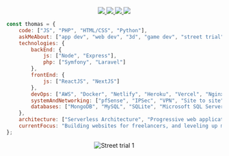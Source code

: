 <div align="center">
  <a href="https://instagram.com/thomas-rooty">
    <img src="https://img.shields.io/badge/Instagram-E4405F?style=for-the-badge&logo=instagram&logoColor=white"/>
  </a>
  <a href="https://www.linkedin.com/in/dev-thomas-caron">
    <img src="https://img.shields.io/badge/LinkedIn-0077B5?style=for-the-badge&logo=linkedin&logoColor=white"/>
  </a>
  <a href="https://stackoverflow.com/users/15032117/rootkitty">
    <img src="https://img.shields.io/badge/Stack_Overflow-FE7A16?style=for-the-badge&logo=stack-overflow&logoColor=white"/>
  </a>
  <a href="https://tiktok.com/@tho_macaron">
    <img src="https://img.shields.io/badge/TikTok-000000?style=for-the-badge&logo=tiktok&logoColor=white"/>
  </a>
</div>

```js
const thomas = {
    code: ["JS", "PHP", "HTML/CSS", "Python"],
    askMeAbout: ["app dev", "web dev", "3d", "game dev", "street trial"],
    technologies: {
        backEnd: {
            js: ["Node", "Express"],
            php: ["Symfony", "Laravel"]
        },
        frontEnd: {
            js: ["ReactJS", "NextJS"]
        },
        devOps: ["AWS", "Docker", "Netlify", "Heroku", "Vercel", "Nginx"],
        systemAndNetworking: ["pfSense", "IPSec", "VPN", "Site to site", "VMWare ESXi", "iDrac"],
        databases: ["MongoDB", "MySQL", "SQLite", "Microsoft SQL Server"]
    },
    architecture: ["Serverless Architecture", "Progressive web applications", "Single page applications"],
    currentFocus: "Building websites for freelancers, and leveling up my skills on my street trial bike !"
};
```
<div align="center">
  <img src="https://user-images.githubusercontent.com/19364687/166894725-66365719-e655-445e-a8c9-a9f24b1ba5c8.gif" alt="Street trial 1"/>
</div>
